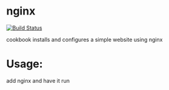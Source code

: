 # nginx
[![Build Status](https://travis-ci.org/jamsonqiu/nginx.svg?branch=master)](https://travis-ci.org/jamsonqiu/nginx)

cookbook installs and configures a simple website using nginx

Usage:
======
add nginx and have it run
